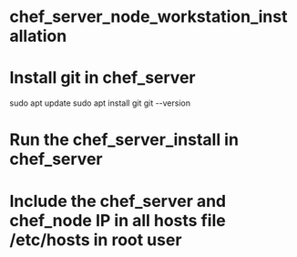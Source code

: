 # chef_server_node_workstation_installation
# Install git in chef_server
sudo apt update
sudo apt install git
git --version
# Run the chef_server_install in chef_server
# Include the chef_server and chef_node IP in all hosts file /etc/hosts in root user
